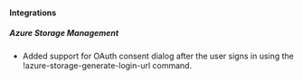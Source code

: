 
#### Integrations

##### Azure Storage Management

- Added support for OAuth consent dialog after the user signs in using the !azure-storage-generate-login-url command.
